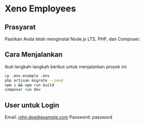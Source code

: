 # Xeno Employees

## Prasyarat

Pastikan Anda telah menginstal Node.js LTS, PHP, dan Composer.

## Cara Menjalankan

Ikuti langkah-langkah berikut untuk menjalankan proyek ini:

```sh
cp .env.example .env
php artisan migrate --seed
npm i && npm run build
composer run dev
````

## User untuk Login
Email: john.doe@example.com
Password: password